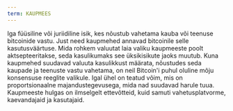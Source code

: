 ```yaml
---
term: KAUPMEES
---
```


Iga füüsiline või juriidiline isik, kes nõustub vahetama kauba või teenuse bitcoinide vastu. Just need kaupmehed annavad bitcoinile selle kasutusväärtuse. Mida rohkem valuutat laia valiku kaupmeeste poolt aktsepteeritakse, seda kasulikumaks see üksikisikute jaoks muutub. Kuna kaupmehed suudavad valuuta kasulikkust määrata, nõustudes seda kaupade ja teenuste vastu vahetama, on neil Bitcoin'i puhul oluline mõju konsensuse reeglite valikule. Igal ühel on teatud võim, mis on proportsionaalne majandustegevusega, mida nad suudavad harule tuua. Kaupmeeste hulgas on ilmselgelt ettevõtteid, kuid samuti vahetusplatvorme, kaevandajaid ja kasutajaid.
